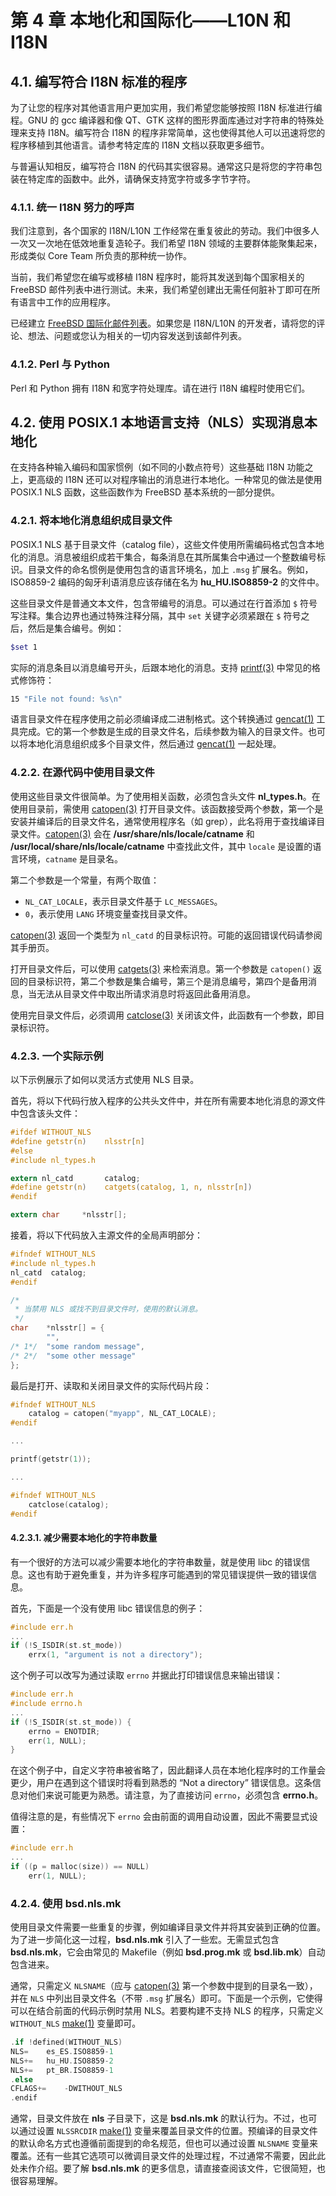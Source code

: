 # 第 4 章 本地化和国际化——L10N 和 I18N

## 4.1. 编写符合 I18N 标准的程序

为了让您的程序对其他语言用户更加实用，我们希望您能够按照 I18N 标准进行编程。GNU 的 gcc 编译器和像 QT、GTK 这样的图形界面库通过对字符串的特殊处理来支持 I18N。编写符合 I18N 的程序非常简单，这也使得其他人可以迅速将您的程序移植到其他语言。请参考特定库的 I18N 文档以获取更多细节。

与普遍认知相反，编写符合 I18N 的代码其实很容易。通常这只是将您的字符串包装在特定库的函数中。此外，请确保支持宽字符或多字节字符。

### 4.1.1. 统一 I18N 努力的呼声

我们注意到，各个国家的 I18N/L10N 工作经常在重复彼此的劳动。我们中很多人一次又一次地在低效地重复造轮子。我们希望 I18N 领域的主要群体能聚集起来，形成类似 Core Team 所负责的那种统一协作。

当前，我们希望您在编写或移植 I18N 程序时，能将其发送到每个国家相关的 FreeBSD 邮件列表中进行测试。未来，我们希望创建出无需任何脏补丁即可在所有语言中工作的应用程序。

已经建立 [FreeBSD 国际化邮件列表](https://lists.freebsd.org/subscription/freebsd-i18n)。如果您是 I18N/L10N 的开发者，请将您的评论、想法、问题或您认为相关的一切内容发送到该邮件列表。

### 4.1.2. Perl 与 Python

Perl 和 Python 拥有 I18N 和宽字符处理库。请在进行 I18N 编程时使用它们。

## 4.2. 使用 POSIX.1 本地语言支持（NLS）实现消息本地化

在支持各种输入编码和国家惯例（如不同的小数点符号）这些基础 I18N 功能之上，更高级的 I18N 还可以对程序输出的消息进行本地化。一种常见的做法是使用 POSIX.1 NLS 函数，这些函数作为 FreeBSD 基本系统的一部分提供。

### 4.2.1. 将本地化消息组织成目录文件

POSIX.1 NLS 基于目录文件（catalog file），这些文件使用所需编码格式包含本地化的消息。消息被组织成若干集合，每条消息在其所属集合中通过一个整数编号标识。目录文件的命名惯例是使用包含的语言环境名，加上 `.msg` 扩展名。例如，ISO8859-2 编码的匈牙利语消息应该存储在名为 **hu\_HU.ISO8859-2** 的文件中。

这些目录文件是普通文本文件，包含带编号的消息。可以通过在行首添加 `$` 符号写注释。集合边界也通过特殊注释分隔，其中 `set` 关键字必须紧跟在 `$` 符号之后，然后是集合编号。例如：

```sh
$set 1
```

实际的消息条目以消息编号开头，后跟本地化的消息。支持 [printf(3)](https://man.freebsd.org/cgi/man.cgi?query=printf&sektion=3&format=html) 中常见的格式修饰符：

```sh
15 "File not found: %s\n"
```

语言目录文件在程序使用之前必须编译成二进制格式。这个转换通过 [gencat(1)](https://man.freebsd.org/cgi/man.cgi?query=gencat&sektion=1&format=html) 工具完成。它的第一个参数是生成的目录文件名，后续参数为输入的目录文件。也可以将本地化消息组织成多个目录文件，然后通过 [gencat(1)](https://man.freebsd.org/cgi/man.cgi?query=gencat&sektion=1&format=html) 一起处理。

### 4.2.2. 在源代码中使用目录文件

使用这些目录文件很简单。为了使用相关函数，必须包含头文件 **nl\_types.h**。在使用目录前，需使用 [catopen(3)](https://man.freebsd.org/cgi/man.cgi?query=catopen&sektion=3&format=html) 打开目录文件。该函数接受两个参数，第一个是安装并编译后的目录文件名，通常使用程序名（如 grep），此名将用于查找编译目录文件。[catopen(3)](https://man.freebsd.org/cgi/man.cgi?query=catopen&sektion=3&format=html) 会在 **/usr/share/nls/locale/catname** 和 **/usr/local/share/nls/locale/catname** 中查找此文件，其中 `locale` 是设置的语言环境，`catname` 是目录名。

第二个参数是一个常量，有两个取值：

* `NL_CAT_LOCALE`，表示目录文件基于 `LC_MESSAGES`。
* `0`，表示使用 `LANG` 环境变量查找目录文件。

[catopen(3)](https://man.freebsd.org/cgi/man.cgi?query=catopen&sektion=3&format=html) 返回一个类型为 `nl_catd` 的目录标识符。可能的返回错误代码请参阅其手册页。

打开目录文件后，可以使用 [catgets(3)](https://man.freebsd.org/cgi/man.cgi?query=catgets&sektion=3&format=html) 来检索消息。第一个参数是 `catopen()` 返回的目录标识符，第二个参数是集合编号，第三个是消息编号，第四个是备用消息，当无法从目录文件中取出所请求消息时将返回此备用消息。

使用完目录文件后，必须调用 [catclose(3)](https://man.freebsd.org/cgi/man.cgi?query=catclose&sektion=3&format=html) 关闭该文件，此函数有一个参数，即目录标识符。

### 4.2.3. 一个实际示例

以下示例展示了如何以灵活方式使用 NLS 目录。

首先，将以下代码行放入程序的公共头文件中，并在所有需要本地化消息的源文件中包含该头文件：

```c
#ifdef WITHOUT_NLS
#define getstr(n)	 nlsstr[n]
#else
#include nl_types.h

extern nl_catd		 catalog;
#define getstr(n)	 catgets(catalog, 1, n, nlsstr[n])
#endif

extern char		*nlsstr[];
```

接着，将以下代码放入主源文件的全局声明部分：

```c
#ifndef WITHOUT_NLS
#include nl_types.h
nl_catd	 catalog;
#endif

/*
 * 当禁用 NLS 或找不到目录文件时，使用的默认消息。
 */
char    *nlsstr[] = {
        "",
/* 1*/  "some random message",
/* 2*/  "some other message"
};
```

最后是打开、读取和关闭目录文件的实际代码片段：

```c
#ifndef WITHOUT_NLS
	catalog = catopen("myapp", NL_CAT_LOCALE);
#endif

...

printf(getstr(1));

...

#ifndef WITHOUT_NLS
	catclose(catalog);
#endif
```

#### 4.2.3.1. 减少需要本地化的字符串数量

有一个很好的方法可以减少需要本地化的字符串数量，就是使用 libc 的错误信息。这也有助于避免重复，并为许多程序可能遇到的常见错误提供一致的错误信息。

首先，下面是一个没有使用 libc 错误信息的例子：

```c
#include err.h
...
if (!S_ISDIR(st.st_mode))
	errx(1, "argument is not a directory");
```

这个例子可以改写为通过读取 `errno` 并据此打印错误信息来输出错误：

```c
#include err.h
#include errno.h
...
if (!S_ISDIR(st.st_mode)) {
	errno = ENOTDIR;
	err(1, NULL);
}
```

在这个例子中，自定义字符串被省略了，因此翻译人员在本地化程序时的工作量会更少，用户在遇到这个错误时将看到熟悉的 “Not a directory” 错误信息。这条信息对他们来说可能更为熟悉。请注意，为了直接访问 `errno`，必须包含 **errno.h**。

值得注意的是，有些情况下 `errno` 会由前面的调用自动设置，因此不需要显式设置：

```c
#include err.h
...
if ((p = malloc(size)) == NULL)
	err(1, NULL);
```

### 4.2.4. 使用 **bsd.nls.mk**

使用目录文件需要一些重复的步骤，例如编译目录文件并将其安装到正确的位置。为了进一步简化这一过程，**bsd.nls.mk** 引入了一些宏。无需显式包含 **bsd.nls.mk**，它会由常见的 Makefile（例如 **bsd.prog.mk** 或 **bsd.lib.mk**）自动包含进来。

通常，只需定义 `NLSNAME`（应与 [catopen(3)](https://man.freebsd.org/cgi/man.cgi?query=catopen&sektion=3&format=html) 第一个参数中提到的目录名一致），并在 `NLS` 中列出目录文件名（不带 `.msg` 扩展名）即可。下面是一个示例，它使得可以在结合前面的代码示例时禁用 NLS。若要构建不支持 NLS 的程序，只需定义 `WITHOUT_NLS` [make(1)](https://man.freebsd.org/cgi/man.cgi?query=make&sektion=1&format=html) 变量即可。

```c
.if !defined(WITHOUT_NLS)
NLS=	es_ES.ISO8859-1
NLS+=	hu_HU.ISO8859-2
NLS+=	pt_BR.ISO8859-1
.else
CFLAGS+=	-DWITHOUT_NLS
.endif
```

通常，目录文件放在 **nls** 子目录下，这是 **bsd.nls.mk** 的默认行为。不过，也可以通过设置 `NLSSRCDIR` [make(1)](https://man.freebsd.org/cgi/man.cgi?query=make&sektion=1&format=html) 变量来覆盖目录文件的位置。预编译的目录文件的默认命名方式也遵循前面提到的命名规范，但也可以通过设置 `NLSNAME` 变量来覆盖。还有一些其它选项可以微调目录文件的处理过程，不过通常不需要，因此此处未作介绍。要了解 **bsd.nls.mk** 的更多信息，请直接查阅该文件，它很简短，也很容易理解。
